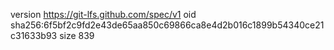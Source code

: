 version https://git-lfs.github.com/spec/v1
oid sha256:6f5bf2c9fd2e43de65aa850c69866ca8e4d2b016c1899b54340ce21c31633b93
size 839
